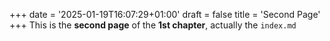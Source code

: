 +++
date = '2025-01-19T16:07:29+01:00'
draft = false
title = 'Second Page'
+++
This is the **second page** of the **1st chapter**, actually the `index.md`